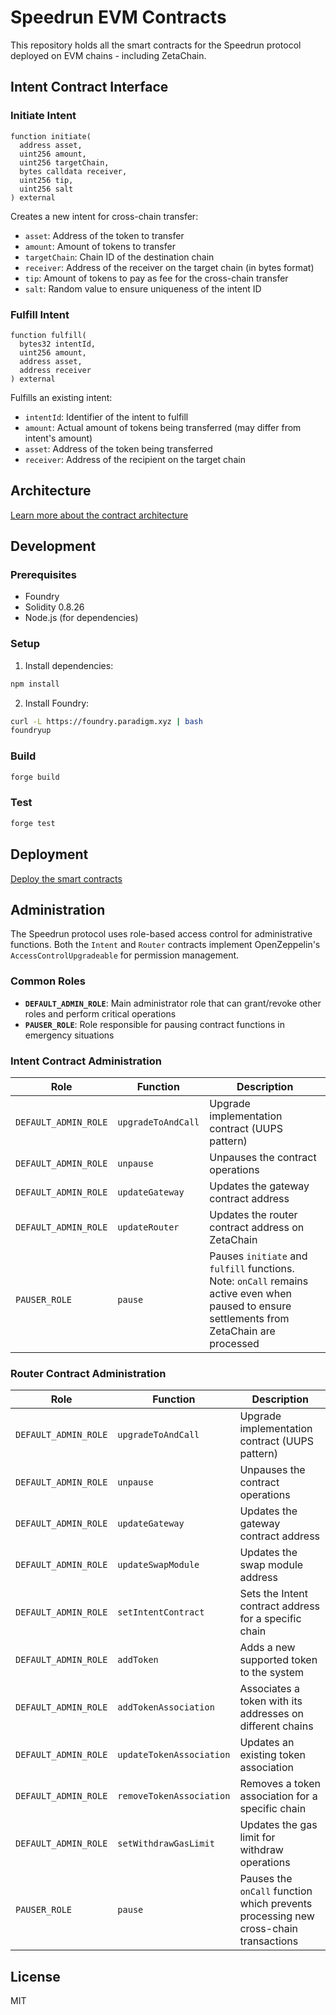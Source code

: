# Speedrun EVM Contracts

This repository holds all the smart contracts for the Speedrun protocol deployed on EVM chains - including ZetaChain.

## Intent Contract Interface

### Initiate Intent
```solidity
function initiate(
  address asset,
  uint256 amount,
  uint256 targetChain,
  bytes calldata receiver,
  uint256 tip,
  uint256 salt
) external
```

Creates a new intent for cross-chain transfer:
- `asset`: Address of the token to transfer
- `amount`: Amount of tokens to transfer
- `targetChain`: Chain ID of the destination chain
- `receiver`: Address of the receiver on the target chain (in bytes format)
- `tip`: Amount of tokens to pay as fee for the cross-chain transfer
- `salt`: Random value to ensure uniqueness of the intent ID

### Fulfill Intent
```solidity
function fulfill(
  bytes32 intentId,
  uint256 amount,
  address asset,
  address receiver
) external
```

Fulfills an existing intent:
- `intentId`: Identifier of the intent to fulfill
- `amount`: Actual amount of tokens being transferred (may differ from intent's amount)
- `asset`: Address of the token being transferred
- `receiver`: Address of the recipient on the target chain

## Architecture

[Learn more about the contract architecture](./evm/architecture.md)

## Development

### Prerequisites
- Foundry
- Solidity 0.8.26
- Node.js (for dependencies)

### Setup
1. Install dependencies:
```bash
npm install
```

2. Install Foundry:
```bash
curl -L https://foundry.paradigm.xyz | bash
foundryup
```

### Build
```bash
forge build
```

### Test
```bash
forge test
```

## Deployment

[Deploy the smart contracts](./evm/deployment.md)

## Administration

The Speedrun protocol uses role-based access control for administrative functions. Both the `Intent` and `Router` contracts implement OpenZeppelin's `AccessControlUpgradeable` for permission management.

### Common Roles

- **`DEFAULT_ADMIN_ROLE`**: Main administrator role that can grant/revoke other roles and perform critical operations
- **`PAUSER_ROLE`**: Role responsible for pausing contract functions in emergency situations

### Intent Contract Administration

| Role | Function | Description |
|------|----------|-------------|
| `DEFAULT_ADMIN_ROLE` | `upgradeToAndCall` | Upgrade implementation contract (UUPS pattern) |
| `DEFAULT_ADMIN_ROLE` | `unpause` | Unpauses the contract operations |
| `DEFAULT_ADMIN_ROLE` | `updateGateway` | Updates the gateway contract address |
| `DEFAULT_ADMIN_ROLE` | `updateRouter` | Updates the router contract address on ZetaChain |
| `PAUSER_ROLE` | `pause` | Pauses `initiate` and `fulfill` functions. Note: `onCall` remains active even when paused to ensure settlements from ZetaChain are processed |

### Router Contract Administration

| Role | Function | Description |
|------|----------|-------------|
| `DEFAULT_ADMIN_ROLE` | `upgradeToAndCall` | Upgrade implementation contract (UUPS pattern) |
| `DEFAULT_ADMIN_ROLE` | `unpause` | Unpauses the contract operations |
| `DEFAULT_ADMIN_ROLE` | `updateGateway` | Updates the gateway contract address |
| `DEFAULT_ADMIN_ROLE` | `updateSwapModule` | Updates the swap module address |
| `DEFAULT_ADMIN_ROLE` | `setIntentContract` | Sets the Intent contract address for a specific chain |
| `DEFAULT_ADMIN_ROLE` | `addToken` | Adds a new supported token to the system |
| `DEFAULT_ADMIN_ROLE` | `addTokenAssociation` | Associates a token with its addresses on different chains |
| `DEFAULT_ADMIN_ROLE` | `updateTokenAssociation` | Updates an existing token association |
| `DEFAULT_ADMIN_ROLE` | `removeTokenAssociation` | Removes a token association for a specific chain |
| `DEFAULT_ADMIN_ROLE` | `setWithdrawGasLimit` | Updates the gas limit for withdraw operations |
| `PAUSER_ROLE` | `pause` | Pauses the `onCall` function which prevents processing new cross-chain transactions |

## License

MIT
